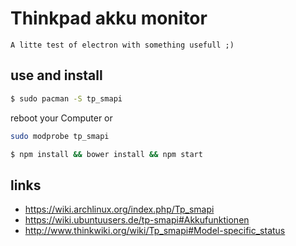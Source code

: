 # Thinkpad akku monitor

```
A litte test of electron with something usefull ;)
```

## use and install

```bash
$ sudo pacman -S tp_smapi
```

reboot your Computer or

```bash
sudo modprobe tp_smapi
```

```bash
$ npm install && bower install && npm start


```

## links

* https://wiki.archlinux.org/index.php/Tp_smapi
* https://wiki.ubuntuusers.de/tp-smapi#Akkufunktionen
* http://www.thinkwiki.org/wiki/Tp_smapi#Model-specific_status
